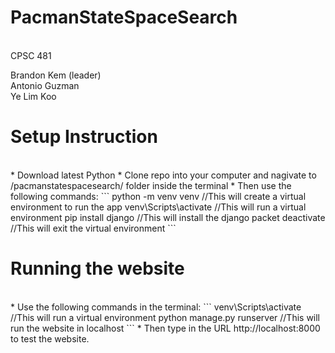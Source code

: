 # PacmanStateSpaceSearch
<br>
CPSC 481

Brandon Kem (leader)<br>
Antonio Guzman<br>
Ye Lim Koo<br>

# Setup Instruction
<br>
* Download latest Python 
* Clone repo into your computer and nagivate to /pacmanstatespacesearch/ folder inside the terminal 
* Then use the following commands:
    ```
    python -m venv venv               //This will create a virtual environment to run the app
    venv\Scripts\activate             //This will run a virtual environment
    pip install django                //This will install the django packet
    deactivate                        //This will exit the virtual environment
    ```

# Running the website
<br>
* Use the following commands in the terminal:
    ```
    venv\Scripts\activate             //This will run a virtual environment
    python manage.py runserver        //This will run the website in localhost
    ```
* Then type in the URL http://localhost:8000 to test the website.